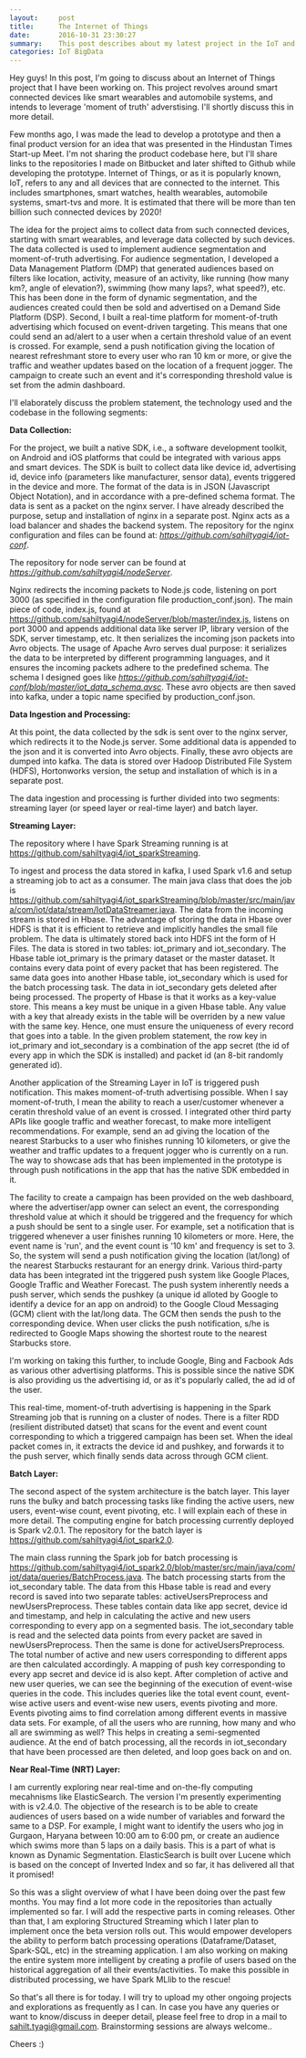 ```yaml
---
layout:     post
title:      The Internet of Things
date:       2016-10-31 23:30:27
summary:    This post describes about my latest project in the IoT and big data analytics domain
categories: IoT BigData
---
```


Hey guys!
In this post, I'm going to discuss about an Internet of Things project that I have been working on. This project revolves around smart connected devices like smart wearables and automobile systems, and intends to leverage 'moment of truth' adverstising. I'll shortly discuss this in more detail.

Few months ago, I was made the lead to develop a prototype and then a final product version for an idea that was presented in the Hindustan Times Start-up Meet. I'm not sharing the product codebase here, but I'll share links to the repositories I made on Bitbucket and later shifted to Github while developing the prototype. Internet of Things, or as it is popularly known, IoT, refers to any and all devices that are connected to the internet. This includes smartphones, smart watches, health wearables, automobile systems, smart-tvs and more. It is estimated that there will be more than ten billion such connected devices by 2020! 

The idea for the project aims to collect data from such connected devices, starting with smart wearables, and leverage data collected by such devices. The data collected is used to implement audience segmentation and moment-of-truth advertising. For audience segmentation, I developed a Data Management Platform (DMP) that generated audiences based on filters like location, activity, measure of an activity, like running (how many km?, angle of elevation?), swimming (how many laps?, what speed?), etc. This has been done in the form of dynamic segmentation, and the audiences created could then be sold and advertised on a Demand Side Platform (DSP). Second, I built a real-time platform for moment-of-truth advertising which focused on event-driven targeting. This means that one could send an ad/alert to a user when a certain threshold value of an event is crossed. For example, send a push notification giving the location of nearest refreshmant store to every user who ran 10 km or more, or give the traffic and weather updates based on the location of a frequent jogger. The campaign to create such an event and it's corresponding threshold value is set from the admin dashboard.

I'll elaborately discuss the problem statement, the technology used and the codebase in the following segments:

<b>Data Collection:</b>

  For the project, we built a native SDK, i.e., a software development toolkit, on Android and iOS platforms that could be integrated with various apps and smart devices. The SDK is built to collect data like device id, advertising id, device info (parameters like manufacturer, sensor data), events triggered in the device and more. The format of the data is in JSON (Javascript Object Notation), and in accordance with a pre-defined schema format. The data is sent as a packet on the nginx server. I have already described the purpose, setup and installation of nginx in a separate post. Nginx acts as a load balancer and shades the backend system. The repository for the nginx configuration and files can be found at: <a href="https://github.com/sahiltyagi4/iot-conf"><i>https://github.com/sahiltyagi4/iot-conf</i></a>.

  The repository for node server can be found at <a href="https://github.com/sahiltyagi4/nodeServer"><i>https://github.com/sahiltyagi4/nodeServer</i></a>.
  
  Nginx redirects the incoming packets to Node.js code, listening on port 3000 (as specified in the configuration file production_conf.json). The main piece of code, index.js, found at <a href="https://github.com/sahiltyagi4/nodeServer/blob/master/index.js">https://github.com/sahiltyagi4/nodeServer/blob/master/index.js</a>, listens on port 3000 and appends additional data like server IP, library version of the SDK, server timestamp, etc. It then serializes the incoming json packets into Avro objects. The usage of Apache Avro serves dual purpose: it serializes the data to be interpreted by different programming languages, and it ensures the incoming packets adhere to the predefined schema. The schema I designed goes like <a href="https://github.com/sahiltyagi4/iot-conf/blob/master/iot_data_schema.avsc"><i>https://github.com/sahiltyagi4/iot-conf/blob/master/iot_data_schema.avsc</i></a>. These avro objects are then saved into kafka, under a topic name specified by production_conf.json.

<b>Data Ingestion and Processing:</b>

  At this point, the data collected by the sdk is sent over to the nginx server, which redirects it to the Node.js server. Some additional data is appended to the json and it is converted into Avro objects. Finally, these avro objects are dumped into kafka. The data is stored over Hadoop Distributed File System (HDFS), Hortonworks version, the setup and installation of which is in a separate post.

  The data ingestion and processing is further divided into two segments: streaming layer (or speed layer or real-time layer) and batch layer.

  <b>Streaming Layer:</b>
    
   The repository where I have Spark Streaming running is at https://github.com/sahiltyagi4/iot_sparkStreaming.

   To ingest and process the data stored in kafka, I used Spark v1.6 and setup a streaming job to act as a consumer. The main java class that does the job is https://github.com/sahiltyagi4/iot_sparkStreaming/blob/master/src/main/java/com/iot/data/stream/IotDataStreamer.java. The data from the incoming stream is stored in Hbase. The advantage of storing the data in Hbase over HDFS is that it is efficient to retrieve and implicitly handles the small file problem. The data is ultimately stored back into HDFS int the form of H Files. The data is stored in two tables: iot_primary and iot_secondary. The Hbase table iot_primary is the primary dataset or the master dataset. It contains every data point of every packet that has been registered. The same data goes into another Hbase table, iot_secondary which is used for the batch processing task. The data in iot_secondary gets deleted after being processed. The property of Hbase is that it works as a key-value store. This means a key must be unique in a given Hbase table. Any value with a key that already exists in the table will be overriden by a new value with the same key. Hence, one must ensure the uniqueness of every record that goes into a table. In the given problem statement, the row key in iot_primary and iot_secondary is a combination of the app secret (the id of every app in which the SDK is installed) and packet id (an 8-bit randomly generated id).

   Another application of the Streaming Layer in IoT is triggered push notification. This makes moment-of-truth advertising possible. When I say moment-of-truth, I mean the ability to reach a user/customer whenever a ceratin threshold value of an event is crossed. I integrated other third party APIs like google traffic and weather forecast, to make more intelligent recommendations. For example, send an ad giving the location of the nearest Starbucks to a user who finishes running 10 kilometers, or give the weather and traffic updates to a frequent jogger who is currently on a run. The way to showcase ads that has been implemented in the prototype is through push notifications in the app that has the native SDK embedded in it.

   The facility to create a campaign has been provided on the web dashboard, where the advertiser/app owner can select an event, the corresponding threshold value at which it should be triggered and the frequency for which a push should be sent to a single user. For example, set a notification that is triggered whenever a user finishes running 10 kilometers or more. Here, the event name is 'run', and the event count is '10 km' and frequency is set to 3. So, the system will send a push notification giving the location (lat/long) of the nearest Starbucks restaurant for an energy drink. Various third-party data has been integrated int the triggered push system like Google Places, Google Traffic and Weather Forecast. The push system inherently needs a push server, which sends the pushkey (a unique id alloted by Google to identify a device for an app on android) to the Google Cloud Messaging (GCM) client with the lat/long data. The GCM then sends the push to the corresponding device. When user clicks the push notification, s/he is redirected to Google Maps showing the shortest route to the nearest Starbucks store.

   I'm working on taking this further, to include Google, Bing and Facbook Ads as various other advertising platforms. This is possible since the native SDK is also providing us the advertising id, or as it's popularly called, the ad id of the user.

   This real-time, moment-of-truth advertising is happening in the Spark Streaming job that is running on a cluster of nodes. There is a filter RDD (resilient distributed datset) that scans for the event and event count corresponding to which a triggered campaign has been set. When the ideal packet comes in, it extracts the device id and pushkey, and forwards it to the push server, which finally sends data across through GCM client.


  <b>Batch Layer:</b>
		
   The second aspect of the system architecture is the batch layer. This layer runs the bulky and batch processing tasks like finding the active users, new users, event-wise count, event pivoting, etc. I will explain each of these in more detail. The computing engine for batch processing currently deployed is Spark v2.0.1.
   The repository for the batch layer is https://github.com/sahiltyagi4/iot_spark2.0.

   The main class running the Spark job for batch processing is https://github.com/sahiltyagi4/iot_spark2.0/blob/master/src/main/java/com/iot/data/queries/BatchProcess.java.
   The batch processing starts from the iot_secondary table. The data from this Hbase table is read and every record is saved into two separate tables: activeUsersPreprocess and newUsersPreprocess. These tables contain data like app secret, device id and timestamp, and help in calculating the active and new users corresponding to every app on a segmented basis. The iot_secondary table is read and the selected data points from every packet are saved in newUsersPreprocess. Then the same is done for activeUsersPreprocess. The total number of active and new users corresponding to different apps are then calculated accordingly. A mapping of push key corresponding to every app secret and device id is also kept. After completion of active and new user queries, we can see the beginning of the execution of event-wise queries in the code. This includes queries like the total event count, event-wise active users and event-wise new users, events pivoting and more. Events pivoting aims to find correlation among different events in massive data sets. For example, of all the users who are running, how many and who all are swimming as well? This helps in creating a semi-segmented audience. At the end of batch processing, all the records in iot_secondary that have been processed are then deleted, and loop goes back on and on.


<b>Near Real-Time (NRT) Layer:</b>

  I am currently exploring near real-time and on-the-fly computing mecahnisms like ElasticSearch. The version I'm presently experimenting with is v2.4.0. The objective of the research is to be able to create audiences of users based on a wide number of variables and forward the same to a DSP. For example, I might want to identify the users who jog in Gurgaon, Haryana between 10:00 am to 6:00 pm, or create an audience which swims more than 5 laps on a daily basis. This is a part of what is known as Dynamic Segmentation. ElasticSearch is built over Lucene which is based on the concept of Inverted Index and so far, it has delivered all that it promised!


So this was a slight overview of what I have been doing over the past few months. You may find a lot more code in the repositories than actually implemented so far. I will add the respective parts in coming releases. Other than that, I am exploring Structured Streaming which I later plan to implement once the beta version rolls out. This would empower developers the ability to perform batch processing operations (Dataframe/Dataset, Spark-SQL, etc) in the streaming application. I am also working on making the entire system more intelligent by creating a profile of users based on the historical aggregation of all their events/activities. To make this possible in distributed processing, we have Spark MLlib to the rescue!

So that's all there is for today. I will try to upload my other ongoing projects and explorations as frequently as I can.
In case you have any queries or want to know/discuss in deeper detail, please feel free to drop in a mail to sahilt.tyagi@gmail.com. Brainstorming sessions are always welcome..

Cheers :)
